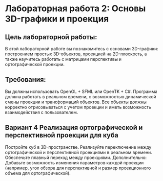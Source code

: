 # Лабораторная работа 2: Основы 3D-графики и проекция
## Цель лабораторной работы:

В этой лабораторной работе вы познакомитесь с основами 3D-графики: построением
простых 3D-объектов, проекцией на 2D-плоскость, а также научитесь работать с матрицами
перспективы и ортографической проекции.

## Требования:

Вы должны использовать OpenGL + SFML или OpenTK + C#.
Программа должна работать в реальном времени, с возможностью динамической смены проекции и трансформаций объектов.
Все объекты должны корректно отрисовываться с учетом проекции и иметь возможность взаимодействия с пользователем.

## Вариант 4 Реализация ортографической и перспективной проекции для куба

Постройте куб в 3D-пространстве.
Реализуйте переключение между ортографической и перспективной проекциями в реальном времени.
Обеспечьте плавный переход между проекциями.
Дополнительно: Добавьте возможность изменения параметров каждой проекции
(например, угол обзора для перспективной и размер проекционного объема для
ортографической).